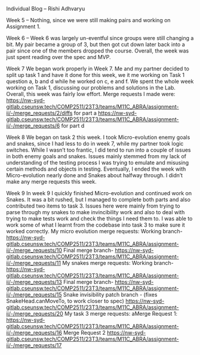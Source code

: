 Individual Blog – Rishi Adhvaryu

Week 5 – 
Nothing, since we were still making pairs and working on Assignment 1.

Week 6 – 
Week 6 was largely un-eventful since groups were still changing a bit. My pair became a group of 3, but then got cut down later back into a pair since one of the members dropped the course. Overall, the week was just spent reading over the spec and MVP.

Week 7
We began work properly in Week 7. Me and my partner decided to split up task 1 and have it done for this week, we it me working on Task 1 question a, b and d while he worked on c, e and f. We spent the whole week working on Task 1, discussing our problems and solutions in the Lab.
Overall, this week was fairly low effort. 
Merge requests I made were:
https://nw-syd-gitlab.cseunsw.tech/COMP2511/23T3/teams/M11C_ABRA/assignment-ii/-/merge_requests/2/diffs for part a 
https://nw-syd-gitlab.cseunsw.tech/COMP2511/23T3/teams/M11C_ABRA/assignment-ii/-/merge_requests/6 for part d

Week 8
We began on task 2 this week. I took Micro-evolution enemy goals and snakes, since I had less to do in week 7, while my partner took logic switches. While I wasn’t too frantic, I did tend to run into a couple of issues in both enemy goals and snakes. Issues mainly stemmed from my lack of understanding of the testing process I was trying to emulate and misusing certain methods and objects in testing. Eventually, I ended the week with Micro-evolution nearly done and Snakes about halfway through. I didn’t make any merge requests this week. 

Week 9
In week 9 I quickly finished Micro-evolution and continued work on Snakes. It was a bit rushed, but I managed to complete both parts and also contributed two items to task 3. Issues here were mainly from trying to parse through my snakes to make invincibility work and also to deal with trying to make tests work and check the things I need them to. I was able to work some of what I learnt from the codebase into task 3 to make sure it worked correctly.
My micro evolution merge requests:
Working branch-
https://nw-syd-gitlab.cseunsw.tech/COMP2511/23T3/teams/M11C_ABRA/assignment-ii/-/merge_requests/10
Final merge branch-
https://nw-syd-gitlab.cseunsw.tech/COMP2511/23T3/teams/M11C_ABRA/assignment-ii/-/merge_requests/11
My snakes merge requests:
Working branch-
https://nw-syd-gitlab.cseunsw.tech/COMP2511/23T3/teams/M11C_ABRA/assignment-ii/-/merge_requests/13
Final merge branch-
https://nw-syd-gitlab.cseunsw.tech/COMP2511/23T3/teams/M11C_ABRA/assignment-ii/-/merge_requests/15
Snake invisibility patch branch - (fixes SnakeHead.canMoveTo, to work closer to spec) 
https://nw-syd-gitlab.cseunsw.tech/COMP2511/23T3/teams/M11C_ABRA/assignment-ii/-/merge_requests/20
My task 3 merge requests:
aMerge Request 1: https://nw-syd-gitlab.cseunsw.tech/COMP2511/23T3/teams/M11C_ABRA/assignment-ii/-/merge_requests/16
Merge Request 2
https://nw-syd-gitlab.cseunsw.tech/COMP2511/23T3/teams/M11C_ABRA/assignment-ii/-/merge_requests/17


